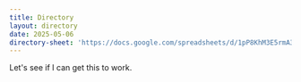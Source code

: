```yaml
---
title: Directory
layout: directory
date: 2025-05-06
directory-sheet: 'https://docs.google.com/spreadsheets/d/1pP8KhM3E5rmA3ce2Q3oKNFmqJHnEuLT15Nkp_NI61u8/edit?usp=sharing#gid=0'
---
```


Let's see if I can get this to work.


